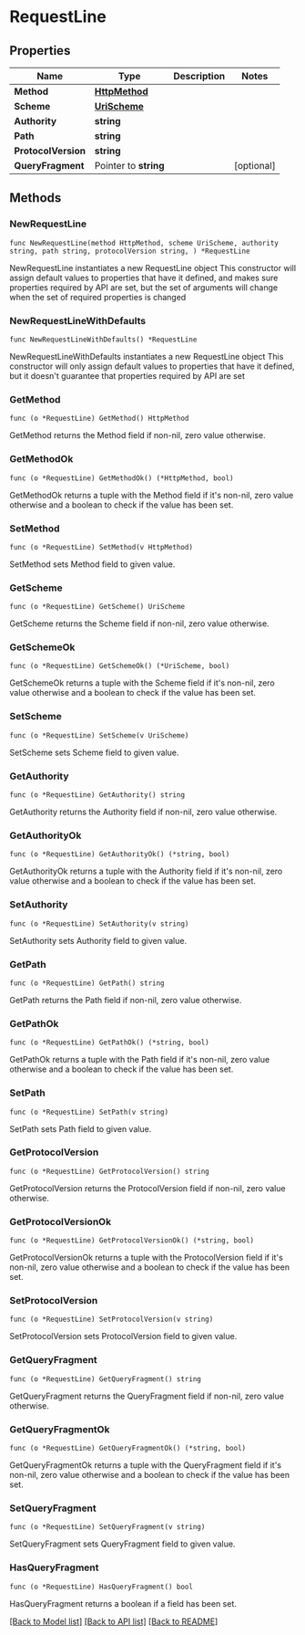# RequestLine

## Properties

Name | Type | Description | Notes
------------ | ------------- | ------------- | -------------
**Method** | [**HttpMethod**](HttpMethod.md) |  | 
**Scheme** | [**UriScheme**](UriScheme.md) |  | 
**Authority** | **string** |  | 
**Path** | **string** |  | 
**ProtocolVersion** | **string** |  | 
**QueryFragment** | Pointer to **string** |  | [optional] 

## Methods

### NewRequestLine

`func NewRequestLine(method HttpMethod, scheme UriScheme, authority string, path string, protocolVersion string, ) *RequestLine`

NewRequestLine instantiates a new RequestLine object
This constructor will assign default values to properties that have it defined,
and makes sure properties required by API are set, but the set of arguments
will change when the set of required properties is changed

### NewRequestLineWithDefaults

`func NewRequestLineWithDefaults() *RequestLine`

NewRequestLineWithDefaults instantiates a new RequestLine object
This constructor will only assign default values to properties that have it defined,
but it doesn't guarantee that properties required by API are set

### GetMethod

`func (o *RequestLine) GetMethod() HttpMethod`

GetMethod returns the Method field if non-nil, zero value otherwise.

### GetMethodOk

`func (o *RequestLine) GetMethodOk() (*HttpMethod, bool)`

GetMethodOk returns a tuple with the Method field if it's non-nil, zero value otherwise
and a boolean to check if the value has been set.

### SetMethod

`func (o *RequestLine) SetMethod(v HttpMethod)`

SetMethod sets Method field to given value.


### GetScheme

`func (o *RequestLine) GetScheme() UriScheme`

GetScheme returns the Scheme field if non-nil, zero value otherwise.

### GetSchemeOk

`func (o *RequestLine) GetSchemeOk() (*UriScheme, bool)`

GetSchemeOk returns a tuple with the Scheme field if it's non-nil, zero value otherwise
and a boolean to check if the value has been set.

### SetScheme

`func (o *RequestLine) SetScheme(v UriScheme)`

SetScheme sets Scheme field to given value.


### GetAuthority

`func (o *RequestLine) GetAuthority() string`

GetAuthority returns the Authority field if non-nil, zero value otherwise.

### GetAuthorityOk

`func (o *RequestLine) GetAuthorityOk() (*string, bool)`

GetAuthorityOk returns a tuple with the Authority field if it's non-nil, zero value otherwise
and a boolean to check if the value has been set.

### SetAuthority

`func (o *RequestLine) SetAuthority(v string)`

SetAuthority sets Authority field to given value.


### GetPath

`func (o *RequestLine) GetPath() string`

GetPath returns the Path field if non-nil, zero value otherwise.

### GetPathOk

`func (o *RequestLine) GetPathOk() (*string, bool)`

GetPathOk returns a tuple with the Path field if it's non-nil, zero value otherwise
and a boolean to check if the value has been set.

### SetPath

`func (o *RequestLine) SetPath(v string)`

SetPath sets Path field to given value.


### GetProtocolVersion

`func (o *RequestLine) GetProtocolVersion() string`

GetProtocolVersion returns the ProtocolVersion field if non-nil, zero value otherwise.

### GetProtocolVersionOk

`func (o *RequestLine) GetProtocolVersionOk() (*string, bool)`

GetProtocolVersionOk returns a tuple with the ProtocolVersion field if it's non-nil, zero value otherwise
and a boolean to check if the value has been set.

### SetProtocolVersion

`func (o *RequestLine) SetProtocolVersion(v string)`

SetProtocolVersion sets ProtocolVersion field to given value.


### GetQueryFragment

`func (o *RequestLine) GetQueryFragment() string`

GetQueryFragment returns the QueryFragment field if non-nil, zero value otherwise.

### GetQueryFragmentOk

`func (o *RequestLine) GetQueryFragmentOk() (*string, bool)`

GetQueryFragmentOk returns a tuple with the QueryFragment field if it's non-nil, zero value otherwise
and a boolean to check if the value has been set.

### SetQueryFragment

`func (o *RequestLine) SetQueryFragment(v string)`

SetQueryFragment sets QueryFragment field to given value.

### HasQueryFragment

`func (o *RequestLine) HasQueryFragment() bool`

HasQueryFragment returns a boolean if a field has been set.


[[Back to Model list]](../README.md#documentation-for-models) [[Back to API list]](../README.md#documentation-for-api-endpoints) [[Back to README]](../README.md)


